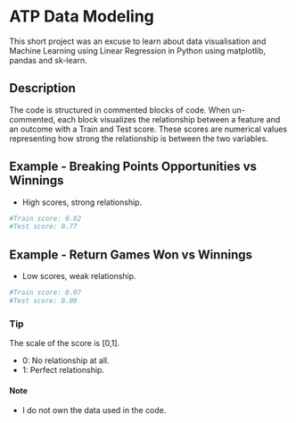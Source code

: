 # ATP Data Modeling

This short project was an excuse to learn about data visualisation and Machine Learning using Linear Regression in Python using matplotlib, pandas and sk-learn.
## Description

The code is structured in commented blocks of code. When un-commented, each block visualizes the relationship between a feature and an outcome with a Train and Test score. These scores are numerical values representing how strong the relationship is between the two variables.

## Example - Breaking Points Opportunities vs Winnings
- High scores, strong relationship.
```sh   
#Train score: 0.82
#Test score: 0.77
   ```
## Example - Return Games Won vs Winnings
- Low scores, weak relationship.
```sh   
#Train score: 0.07
#Test score: 0.09
```

### Tip
The scale of the score is [0,1].
- 0: No relationship at all.
- 1: Perfect relationship.

#### Note
- I do not own the data used in the code.


